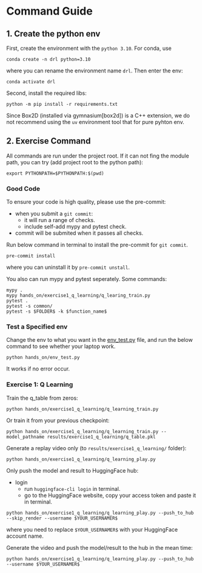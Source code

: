 # Command Guide


## 1. Create the python env
First, create the environment with the `python 3.10`. For conda, use
```
conda create -n drl python=3.10
```
where you can rename the environment name `drl`. Then enter the env:
```
conda activate drl
```

Second, install the required libs:
```
python -m pip install -r requirements.txt
```
Since Box2D (installed via gymnasium[box2d]) is a C++ extension, we do not
recommend using the `uv` environment tool that for pure pyhton env.


## 2. Exercise Command
All commands are run under the project root. If it can not fing the module path,
you can try (add project root to the python path):
```
export PYTHONPATH=$PYTHONPATH:$(pwd)
```
### Good Code
To ensure your code is high quality, please use the pre-commit:
- when you submit a `git commit`:
    - it will run a range of checks.
    - include self-add mypy and pytest check.
- commit will be submited when it passes all checks.

Run below command in terminal to install the pre-commit for `git commit`.
```
pre-commit install
```
where you can uninstall it by `pre-commit unstall`.

You also can run mypy and pytest seperately. Some commands:
```
mypy .
mypy hands_on/exercise1_q_learning/q_learing_train.py
pytest .
pytest -s common/
pytest -s $FOLDER$ -k $function_name$
```

### Test a Specified env
Change the env to what you want in the [env_test.py](./env_test.py) file,
and run the below command to see whether your laptop work.
```
python hands_on/env_test.py
```
It works if no error occur.
### Exercise 1: Q Learning
Train the q_table from zeros:
```
python hands_on/exercise1_q_learning/q_learning_train.py
```
Or train it from your previous checkpoint:
```
python hands_on/exercise1_q_learning/q_learning_train.py --model_pathname results/exercise1_q_learning/q_table.pkl
```
Generate a replay video only (to `results/exercise1_q_learning/` folder):
```
python hands_on/exercise1_q_learning/q_learning_play.py
```
Only push the model and result to HuggingFace hub:
- login
    - run `huggingface-cli login` in terminal.
    - go to the HuggingFace website, copy your access token and paste it in terminal.
```
python hands_on/exercise1_q_learning/q_learning_play.py --push_to_hub --skip_render --username $YOUR_USERNAMER$
```
where you need to replace `$YOUR_USERNAMER$` with your HuggingFace account name.

Generate the video and push the model/result to the hub in the mean time:
```
python hands_on/exercise1_q_learning/q_learning_play.py --push_to_hub --username $YOUR_USERNAMER$
```
